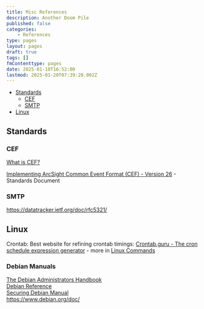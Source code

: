 ```yaml
---
title: Misc References
description: Another Doom Pile
published: false
categories:
    - References
type: pages
layout: pages
draft: true
tags: []
fmContenttype: pages
date: 2025-01-18T16:52:00
lastmod: 2025-01-20T07:39:20.002Z
---
```



<!--- cSpell:disable --->
* [Standards](#standards)
  * [CEF](#cef)
  * [SMTP](#smtp)
* [Linux](#linux)
<!--- cSpell:enable --->

<!---
* [ ] add in ubuntu documentation links
* [ ] add in debian manuals
--->

## Standards

### CEF

[What is CEF?](https://www.microfocus.com/documentation/arcsight/arcsight-smartconnectors-8.3/cef-implementation-standard/Content/CEF/Chapter%201%20What%20is%20CEF.htm)

[Implementing ArcSight Common Event Format
(CEF) - Version 26](https://www.microfocus.com/documentation/arcsight/arcsight-smartconnectors-8.4/pdfdoc/cef-implementation-standard/cef-implementation-standard.pdf) - Standards Document

### SMTP

<https://datatracker.ietf.org/doc/rfc5321/>

## Linux

Crontab: Best website for refining crontab timings: [Crontab.guru - The cron schedule expression generator](https://crontab.guru/) - more in [Linux Commands](linux-commands.md)

### Debian Manuals

[The Debian Administrators Handbook](https://www.debian.org/doc/manuals/debian-handbook/index.en.html)\
[Debian Reference](https://www.debian.org/doc/manuals/debian-reference/index.en.html)\
[Securing Debian Manual](https://www.debian.org/doc/manuals/securing-debian-manual/index.en.html)\
<https://www.debian.org/doc/>
